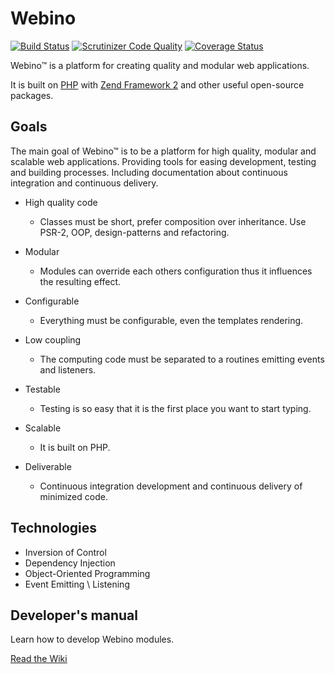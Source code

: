 # Webino 

[![Build Status](https://travis-ci.org/webino/Webino.svg?branch=prototype)](https://travis-ci.org/webino/Webino)
[![Scrutinizer Code Quality](https://scrutinizer-ci.com/g/webino/Webino/badges/quality-score.png?b=prototype)](https://scrutinizer-ci.com/g/webino/Webino/?branch=prototype)
[![Coverage Status](https://coveralls.io/repos/webino/Webino/badge.svg?branch=prototype)](https://coveralls.io/r/webino/Webino?branch=prototype)

Webino™ is a platform for creating quality and modular web applications.

It is built on [PHP](http://php.net/) with [Zend Framework 2](http://framework.zend.com/)
and other useful open-source packages.


## Goals

The main goal of Webino™ is to be a platform for high quality, modular and scalable web applications. Providing tools
for easing development, testing and building processes. Including documentation about continuous integration
and continuous delivery.

- High quality code

  - Classes must be short, prefer composition over inheritance. Use PSR-2, OOP, design-patterns and refactoring.

- Modular

  - Modules can override each others configuration thus it influences the resulting effect.

- Configurable

  - Everything must be configurable, even the templates rendering.

- Low coupling

  - The computing code must be separated to a routines emitting events and listeners.

- Testable

  - Testing is so easy that it is the first place you want to start typing.

- Scalable

  - It is built on PHP.

- Deliverable

  - Continuous integration development and continuous delivery of minimized code.   


## Technologies

- Inversion of Control
- Dependency Injection
- Object-Oriented Programming
- Event Emitting \ Listening


## Developer's manual

Learn how to develop Webino modules.

[Read the Wiki](https://github.com/webino/Webino/wiki)
